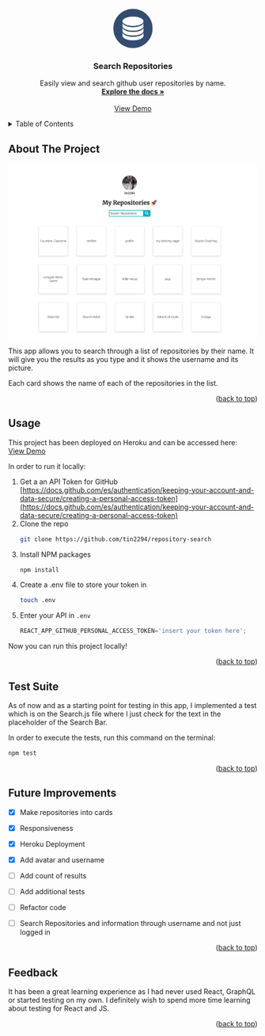 <div id="top"></div>


<!-- PROJECT LOGO -->
<br />
<div align="center">
  <a href="https://repository-search-ttchz.herokuapp.com/">
    <img src="public/data-repository-icon-5.jpeg" alt="Logo" width="80" height="80">
  </a>

  <h3 align="center">Search Repositories</h3>

  <p align="center">
    Easily view and search github user repositories by name.
    <br />
    <a href="https://github.com/tin2294/repository-search"><strong>Explore the docs »</strong></a>
    <br />
    <br />
    <a href="https://repository-search-ttchz.herokuapp.com/">View Demo</a>
  </p>
</div>



<!-- TABLE OF CONTENTS -->
<details>
  <summary>Table of Contents</summary>
  <ol>
    <li><a href="#about-the-project">About The Project</a></li>
    <li><a href="#usage">Usage</a></li>
    <li><a href="#testing">Test Suite</a></li>
    <li><a href="#future">Future Improvements</a></li>
    <li><a href="#feedback">Feedback</a></li>
  </ol>
</details>



<!-- ABOUT THE PROJECT -->
## About The Project

<img align="center" src="public/repositories-demo.png">

This app allows you to search through a list of repositories by their name. It will give you the results as you type and it shows the username and its picture.

Each card shows the name of each of the repositories in the list.

<p align="right">(<a href="#top">back to top</a>)</p>


<!-- USAGE EXAMPLES -->
## Usage

This project has been deployed on Heroku and can be accessed here:
<br>
<a href="https://repository-search-ttchz.herokuapp.com/">View Demo</a>
<br>

In order to run it locally:

1. Get a an API Token for GitHub [https://docs.github.com/es/authentication/keeping-your-account-and-data-secure/creating-a-personal-access-token](https://docs.github.com/es/authentication/keeping-your-account-and-data-secure/creating-a-personal-access-token)
2. Clone the repo
   ```sh
   git clone https://github.com/tin2294/repository-search
   ```
3. Install NPM packages
   ```sh
   npm install
   ```
4. Create a .env file to store your token in
   ```sh
   touch .env
   ```
5. Enter your API in `.env`
   ```js
   REACT_APP_GITHUB_PERSONAL_ACCESS_TOKEN='insert your token here';
   ```

Now you can run this project locally!


<p align="right">(<a href="#top">back to top</a>)</p>

## Test Suite

As of now and as a starting point for testing in this app, I implemented a test which is on the Search.js file where I just check for the text in the placeholder of the Search Bar.

In order to execute the tests, run this command on the terminal:
   ```sh
   npm test
   ```

<p align="right">(<a href="#top">back to top</a>)</p>


<!-- Future Improvements -->
## Future Improvements

- [X] Make repositories into cards
- [X] Responsiveness
- [X] Heroku Deployment
- [X] Add avatar and username
- [ ] Add count of results
- [ ] Add additional tests
- [ ] Refactor code
- [ ] Search Repositories and information through username and not just logged in


<p align="right">(<a href="#top">back to top</a>)</p>


## Feedback

It has been a great learning experience as I had never used React, GraphQL or started testing on my own. I definitely wish to spend more time learning about testing for React and JS.

<p align="right">(<a href="#top">back to top</a>)</p>

